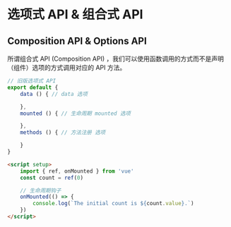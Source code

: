 # 选项式 API & 组合式 API
## Composition API & Options API

所谓组合式 API (Composition API) ，我们可以使用函数调用的方式而不是声明（组件）选项的方式调用对应的 API 方法。
```js
// 旧版选项式 API
export default {
    data () { // data 选项

    }, 
    mounted () { // 生命周期 mounted 选项

    },
    methods () { // 方法注册 选项

    }
}
```
```html
<script setup>
    import { ref, onMounted } from 'vue'
    const count = ref(0)

    // 生命周期钩子
    onMounted(() => {
        console.log(`The initial count is ${count.value}.`)
    })
</script>
```

